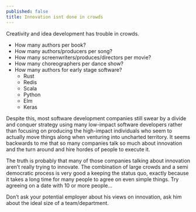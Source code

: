 ```yaml
---
published: false
title: Innovation isnt done in crowds
---
```

Creativity and idea development has trouble in crowds. 

- How many authors per book?
- How many authors/producers per song?
- How many screenwriters/produces/directors per movie?
- How many choreographers per dance show?
- How many authors for early stage software?
	- Rust
	- Redis
	- Scala
	- Python
	- Elm
	- Keras

Despite this, most software development companies still swear by a divide and conquer strategy using many low-impact software developers rather than focusing on producing the high-impact individuals who seem to actually move things along when venturing into uncharted territory.
It seems backwards to me that so many companies talk so much about innovation and the turn around and hire hordes of people to execute it.

The truth is probably that many of those companies talking about innovation aren’t really trying to innovate. The combination of large crowds and a semi democratic process is very good a keeping the status quo, exactly because it takes a long time for many people to agree on even simple things. Try agreeing on a date with 10 or more people...

Don’t ask your potential employer about his views on innovation, ask him about the ideal size of a team/department.
